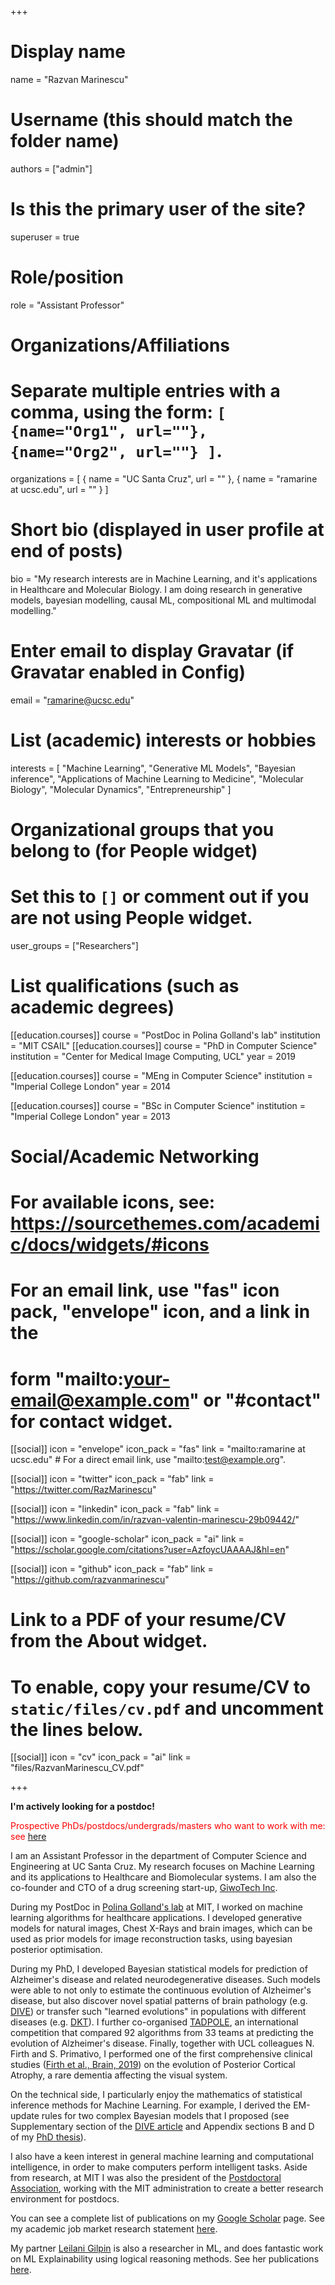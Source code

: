 +++
# Display name
name = "Razvan Marinescu"

# Username (this should match the folder name)
authors = ["admin"]

# Is this the primary user of the site?
superuser = true

# Role/position
role = "Assistant Professor"

# Organizations/Affiliations
#   Separate multiple entries with a comma, using the form: `[ {name="Org1", url=""}, {name="Org2", url=""} ]`.
organizations = [ { name = "UC Santa Cruz", url = "" }, { name = "ramarine at ucsc.edu", url = "" } ]

# Short bio (displayed in user profile at end of posts)
bio = "My research interests are in Machine Learning, and it's applications in Healthcare and Molecular Biology. I am doing research in generative models, bayesian modelling, causal ML, compositional ML and multimodal modelling."

# Enter email to display Gravatar (if Gravatar enabled in Config)
email = "ramarine@ucsc.edu"

# List (academic) interests or hobbies
interests = [
  "Machine Learning",
  "Generative ML Models",
  "Bayesian inference",
  "Applications of Machine Learning to Medicine",
  "Molecular Biology",
  "Molecular Dynamics",
  "Entrepreneurship"
]

# Organizational groups that you belong to (for People widget)
#   Set this to `[]` or comment out if you are not using People widget.
user_groups = ["Researchers"]

# List qualifications (such as academic degrees)
[[education.courses]]
  course = "PostDoc in Polina Golland's lab"
  institution = "MIT CSAIL"
[[education.courses]]
  course = "PhD in Computer Science"
  institution = "Center for Medical Image Computing, UCL"
  year = 2019

[[education.courses]]
  course = "MEng in Computer Science"
  institution = "Imperial College London"
  year = 2014

[[education.courses]]
  course = "BSc in Computer Science"
  institution = "Imperial College London"
  year = 2013

# Social/Academic Networking
# For available icons, see: https://sourcethemes.com/academic/docs/widgets/#icons
#   For an email link, use "fas" icon pack, "envelope" icon, and a link in the
#   form "mailto:your-email@example.com" or "#contact" for contact widget.

[[social]]
  icon = "envelope"
  icon_pack = "fas"
  link = "mailto:ramarine at ucsc.edu"  # For a direct email link, use "mailto:test@example.org".

[[social]]
  icon = "twitter"
  icon_pack = "fab"
  link = "https://twitter.com/RazMarinescu"

[[social]]
  icon = "linkedin"
  icon_pack = "fab"
  link = "https://www.linkedin.com/in/razvan-valentin-marinescu-29b09442/"

[[social]]
  icon = "google-scholar"
  icon_pack = "ai"
  link = "https://scholar.google.com/citations?user=AzfoycUAAAAJ&hl=en"

[[social]]
  icon = "github"
  icon_pack = "fab"
  link = "https://github.com/razvanmarinescu"

# Link to a PDF of your resume/CV from the About widget.
# To enable, copy your resume/CV to `static/files/cv.pdf` and uncomment the lines below.
 [[social]]
   icon = "cv"
   icon_pack = "ai"
   link = "files/RazvanMarinescu_CV.pdf"

+++

**I'm actively looking for a postdoc!**  

<span style="color:red">Prospective PhDs/postdocs/undergrads/masters who want to work with me: see [here](#joinlab)</span>


I am an Assistant Professor in the department of Computer Science and Engineering at UC Santa Cruz. My research focuses on Machine Learning and its applications to Healthcare and Biomolecular systems. I am also the co-founder and CTO of a drug screening start-up, [GiwoTech Inc](https://giwotech.com/). 


During my PostDoc in [Polina Golland's lab](https://people.csail.mit.edu/polina/) at MIT, I worked on machine learning algorithms for healthcare applications. I developed generative models for natural images, Chest X-Rays and brain images, which can be used as prior models for image reconstruction tasks, using bayesian posterior optimisation.

During my PhD, I developed Bayesian statistical models for prediction of Alzheimer's disease and related neurodegenerative diseases. Such models were able to not only to estimate the continuous evolution of Alzheimer's disease, but also discover novel spatial patterns of brain pathology (e.g. [DIVE](https://www.sciencedirect.com/science/article/pii/S1053811919301491)) or transfer such "learned evolutions" in populations with different diseases (e.g. [DKT](https://arxiv.org/abs/1901.03517)). I further co-organised [TADPOLE](https://tadpole.grand-challenge.org/), an international competition that compared 92 algorithms from 33 teams at predicting the evolution of Alzheimer's disease. Finally, together with UCL colleagues N. Firth and S. Primativo, I performed one of the first comprehensive clinical studies ([Firth et al., Brain, 2019](https://academic.oup.com/brain/article/142/7/2082/5521045)) on the evolution of Posterior Cortical Atrophy, a rare dementia affecting the visual system.

On the technical side, I particularly enjoy the mathematics of statistical inference methods for Machine Learning. For example, I derived the EM-update rules for two complex Bayesian models that I proposed (see Supplementary section of the [DIVE article](https://arxiv.org/pdf/1901.03553.pdf) and Appendix sections B and D of my [PhD thesis](https://arxiv.org/pdf/2003.04805.pdf)).

I also have a keen interest in general machine learning and computational intelligence, in order to make computers perform intelligent tasks. Aside from research, at MIT I was also the president of the [Postdoctoral Association](https://pda.mit.edu/), working with the MIT administration to create a better research environment for postdocs. 

You can see a complete list of publications on my [Google Scholar](https://scholar.google.com/citations?hl=en&user=AzfoycUAAAAJ) page. See my academic job market research statement [here](files/RazvanMarinescu_ResearchStatement.pdf).

My partner [Leilani Gilpin](http://lgilpin.com) is also a researcher in ML, and does fantastic work on ML Explainability using logical reasoning methods. See her publications [here](https://scholar.google.com/citations?user=UFT_ijYAAAAJ&hl=en).
